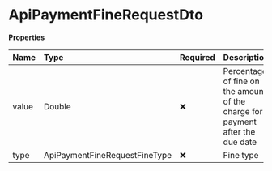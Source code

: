 # ApiPaymentFineRequestDto

**Properties**

| Name  | Type                          | Required | Description                                                                   |
| :---- | :---------------------------- | :------- | :---------------------------------------------------------------------------- |
| value | Double                        | ❌       | Percentage of fine on the amount of the charge for payment after the due date |
| type  | ApiPaymentFineRequestFineType | ❌       | Fine type                                                                     |

<!-- This file was generated by liblab | https://liblab.com/ -->
